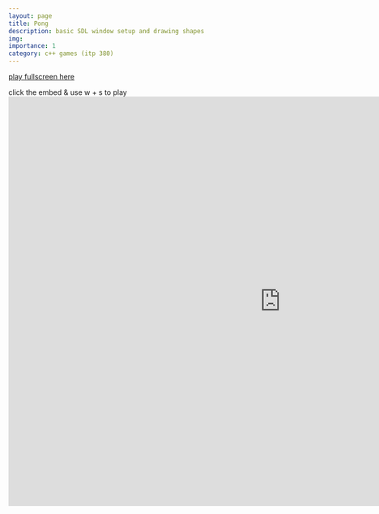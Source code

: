 ```yaml
---
layout: page
title: Pong
description: basic SDL window setup and drawing shapes
img:
importance: 1
category: c++ games (itp 380)
---
```


<a href="https://ertrzupek.github.io/games/Pong.html" target="_blank">play fullscreen here</a>

click the embed & use w + s to play
<embed type="text/html" src="https://ertrzupek.github.io/games/Pong.html"  width="1074" height="808">

